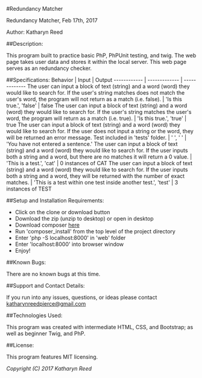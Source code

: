 #Redundancy Matcher

Redundancy Matcher, Feb 17th, 2017

Author: Katharyn Reed

##Description:

This program built to practice basic PhP, PhPUnit testing, and twig. The web page takes user data and stores it within the local server. This web page serves as an redundancy checker.


##Specifications:
Behavior | Input | Output
------------ | ------------- | -------------
The user can input a block of text (string) and a word (word) they would like to search for. If the user's string matches does not match the user's word, the program will not return as a match (i.e. false). | 'Is this true.', 'false' | false
The user can input a block of text (string) and a word (word) they would like to search for. If the user's string matches the user's word, the program will return as a match (i.e. true). | 'Is this true.', 'true' | true
The user can input a block of text (string) and a word (word) they would like to search for. If the user does not input a string or the word, they will be returned an error message. Test included in 'tests' folder. | ' ', ' ' | 'You have not entered a sentence.'
The user can input a block of text (string) and a word (word) they would like to search for. If the user inputs both a string and a word, but there are no matches it will return a 0 value. | 'This is a test.', 'cat' | 0 instances of CAT
The user can input a block of text (string) and a word (word) they would like to search for. If the user inputs both a string and a word, they will be returned with the number of exact matches. | 'This is a test within one test inside another test.', 'test' | 3 instances of TEST




##Setup and Installation Requirements:

* Click on the clone or download button
* Download the zip (unzip to desktop) or open in desktop
* Download composer [here](https://getcomposer.org/download/)
* Run 'composer_install' from the top level of the project directory
* Enter 'php -S localhost:8000' in 'web' folder
* Enter 'localhost:8000' into browser window
* Enjoy!

##Known Bugs:

There are no known bugs at this time.

##Support and Contact Details:

If you run into any issues, questions, or ideas please contact katharynreedpierce@gmail.com

##Technologies Used:

This program was created with intermediate HTML, CSS, and Bootstrap; as well as beginner Twig, and PhP.

##License:

This program features MIT licensing.

*Copyright (C) 2017 Katharyn Reed*
